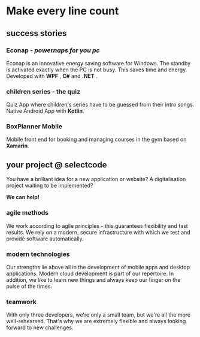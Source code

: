 # Make every line count

## success stories

### **Econap** -  *powernaps for you pc*
Econap is an innovative energy saving software for Windows. The standby is activated exactly when the PC is not busy. This saves time and energy. Developed with **WPF** , **C#** and **.NET** .

### children series - the quiz

Quiz App where children's series have to be guessed from their intro songs. Native Android App with **Kotlin**.

### BoxPlanner Mobile

Mobile front end for booking and managing courses in the gym based on **Xamarin**.

## your project @ selectcode

You have a brilliant idea for a new application or website? A digitalisation project waiting to be implemented?

**We can help!**

### agile methods

We work according to agile principles - this guarantees flexibility and fast results. We rely on a modern, secure infrastructure with which we test and provide software automatically.

### modern technologies

Our strengths lie above all in the development of mobile apps and desktop applications. Modern cloud development is part of our repertoire. In addition, we like to learn new things and always keep our finger on the pulse of the times.

### teamwork

With only three developers, we're only a small team, but we're all the more well-rehearsed. That's why we are extremely flexible and always looking forward to new challenges.